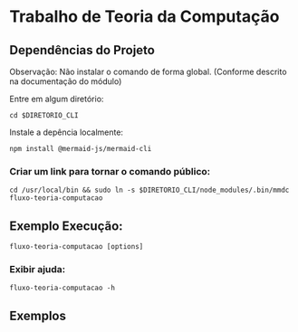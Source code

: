 # Trabalho de Teoria da Computação

## Dependências do Projeto

Observação: Não instalar o comando de forma global. (Conforme descrito na documentação do módulo)

Entre em algum diretório: 

`cd $DIRETORIO_CLI`

Instale a depência localmente: 

`npm install @mermaid-js/mermaid-cli`

### Criar um link para tornar o comando público:

`cd /usr/local/bin && sudo ln -s $DIRETORIO_CLI/node_modules/.bin/mmdc fluxo-teoria-computacao`

## Exemplo Execução:

`fluxo-teoria-computacao [options]`

### Exibir ajuda:

`fluxo-teoria-computacao -h`



## Exemplos


